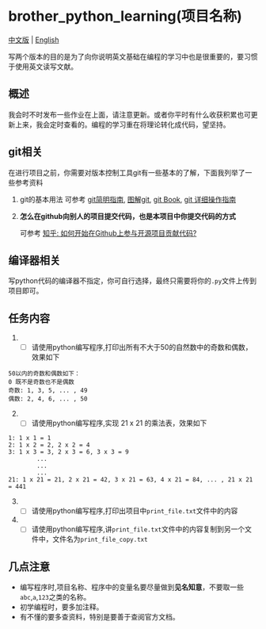 # brother_python_learning(项目名称)
[中文版](README_CN.md) | [English](README.md)

写两个版本的目的是为了向你说明英文基础在编程的学习中也是很重要的，要习惯于使用英文读写文献。
## 概述
我会时不时发布一些作业在上面，请注意更新。或者你平时有什么收获积累也可更新上来，我会定时查看的。编程的学习重在将理论转化成代码，望坚持。

## git相关
在进行项目之前，你需要对版本控制工具git有一些基本的了解，下面我列举了一些参考资料

1. git的基本用法
可参考
    [git简明指南](http://rogerdudler.github.io/git-guide/index.zh.html),
    [图解git](http://marklodato.github.io/visual-git-guide/index-zh-cn.html?no-svg#conventions),
    [git Book](https://git-scm.com/book/zh/v2),
    [git 详细操作指南](https://juejin.im/post/58c7a4cf61ff4b005da83c42)

2. **怎么在github向别人的项目提交代码，也是本项目中你提交代码的方式**

    可参考
    [知乎: 如何开始在Github上参与开源项目贡献代码?](https://www.zhihu.com/question/39721968)

## 编译器相关
写python代码的编译器不指定，你可自行选择，最终只需要将你的`.py`文件上传到项目即可。
## 任务内容
1. - [ ] 请使用python编写程序,打印出所有不大于50的自然数中的奇数和偶数，效果如下
```
50以内的奇数和偶数如下：
0 既不是奇数也不是偶数
奇数: 1, 3, 5, ... , 49
偶数: 2, 4, 6, ... , 50
```
2. - [ ] 请使用python编写程序,实现 21 x 21 的乘法表，效果如下
```
1: 1 x 1 = 1
2: 1 x 2 = 2, 2 x 2 = 4
3: 1 x 3 = 3, 2 x 3 = 6, 3 x 3 = 9
        ...
        ...
        ...
21: 1 x 21 = 21, 2 x 21 = 42, 3 x 21 = 63, 4 x 21 = 84, ... , 21 x 21 = 441 
```
3. - [ ] 请使用python编写程序,打印出项目中`print_file.txt`文件中的内容
4. - [ ] 请使用python编写程序,讲`print_file.txt`文件中的内容复制到另一个文件中，文件名为`print_file_copy.txt`
## 几点注意
* 编写程序时,项目名称、程序中的变量名要尽量做到**见名知意**，不要取一些`abc`,`a`,`123`之类的名称。
* 初学编程时，要多加注释。
* 有不懂的要多查资料，特别是要善于查阅官方文档。

